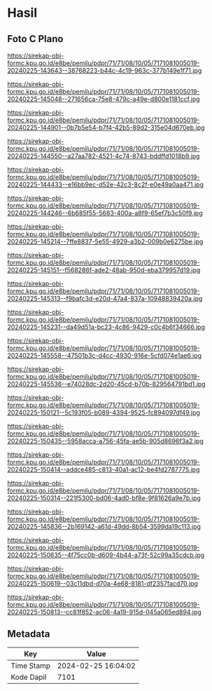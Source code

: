 # Hasil

## Foto C Plano

https://sirekap-obj-formc.kpu.go.id/e8be/pemilu/pdpr/71/71/08/10/05/7171081005019-20240225-143643--38768223-b44c-4c19-963c-377b149e1f71.jpg

https://sirekap-obj-formc.kpu.go.id/e8be/pemilu/pdpr/71/71/08/10/05/7171081005019-20240225-145048--271656ca-75e8-479c-a49e-d800e1181ccf.jpg

https://sirekap-obj-formc.kpu.go.id/e8be/pemilu/pdpr/71/71/08/10/05/7171081005019-20240225-144901--0b7b5e54-b7f4-42b5-89d2-315e04d670eb.jpg

https://sirekap-obj-formc.kpu.go.id/e8be/pemilu/pdpr/71/71/08/10/05/7171081005019-20240225-144550--a27aa782-4521-4c74-8743-bddffd1018b9.jpg

https://sirekap-obj-formc.kpu.go.id/e8be/pemilu/pdpr/71/71/08/10/05/7171081005019-20240225-144433--e16bb9ec-d52e-42c3-8c2f-e0e49a0aa471.jpg

https://sirekap-obj-formc.kpu.go.id/e8be/pemilu/pdpr/71/71/08/10/05/7171081005019-20240225-144246--6b685f55-5683-400a-a8f9-65ef7b3c50f9.jpg

https://sirekap-obj-formc.kpu.go.id/e8be/pemilu/pdpr/71/71/08/10/05/7171081005019-20240225-145214--7ffe8837-5e55-4929-a3b2-009b0e6275be.jpg

https://sirekap-obj-formc.kpu.go.id/e8be/pemilu/pdpr/71/71/08/10/05/7171081005019-20240225-145151--f568286f-ade2-48ab-950d-eba379957d19.jpg

https://sirekap-obj-formc.kpu.go.id/e8be/pemilu/pdpr/71/71/08/10/05/7171081005019-20240225-145313--f9bafc3d-e20d-47a4-837a-10948839420a.jpg

https://sirekap-obj-formc.kpu.go.id/e8be/pemilu/pdpr/71/71/08/10/05/7171081005019-20240225-145231--da49d51a-bc23-4c86-9429-c0c4b6f34666.jpg

https://sirekap-obj-formc.kpu.go.id/e8be/pemilu/pdpr/71/71/08/10/05/7171081005019-20240225-145558--47501b3c-d4cc-4930-916e-5cfd074e1ae6.jpg

https://sirekap-obj-formc.kpu.go.id/e8be/pemilu/pdpr/71/71/08/10/05/7171081005019-20240225-145536--e74028dc-2d20-45cd-b70b-829564791bd1.jpg

https://sirekap-obj-formc.kpu.go.id/e8be/pemilu/pdpr/71/71/08/10/05/7171081005019-20240225-150121--5c193f05-b089-4394-9525-fc894097df49.jpg

https://sirekap-obj-formc.kpu.go.id/e8be/pemilu/pdpr/71/71/08/10/05/7171081005019-20240225-150435--5958acca-a756-45fa-ae5b-905d8696f3a2.jpg

https://sirekap-obj-formc.kpu.go.id/e8be/pemilu/pdpr/71/71/08/10/05/7171081005019-20240225-150414--addce485-c813-40a1-ac12-be4fd2787775.jpg

https://sirekap-obj-formc.kpu.go.id/e8be/pemilu/pdpr/71/71/08/10/05/7171081005019-20240225-150314--221f5300-bd06-4ad0-bf8e-9f81626a9e7b.jpg

https://sirekap-obj-formc.kpu.go.id/e8be/pemilu/pdpr/71/71/08/10/05/7171081005019-20240225-145836--2b169142-a61d-49dd-8b54-3599da19c113.jpg

https://sirekap-obj-formc.kpu.go.id/e8be/pemilu/pdpr/71/71/08/10/05/7171081005019-20240225-150635--4f75cc0b-d609-4b44-a73f-52c99a35cdcb.jpg

https://sirekap-obj-formc.kpu.go.id/e8be/pemilu/pdpr/71/71/08/10/05/7171081005019-20240225-150619--03c11dbd-d70a-4e68-8181-df2357facd70.jpg

https://sirekap-obj-formc.kpu.go.id/e8be/pemilu/pdpr/71/71/08/10/05/7171081005019-20240225-150813--cc81f852-ac06-4a19-915d-045a065ed894.jpg


## Metadata

| Key        | Value               |
| ---------- | ------------------- |
| Time Stamp | 2024-02-25 16:04:02 |
| Kode Dapil | 7101                |



